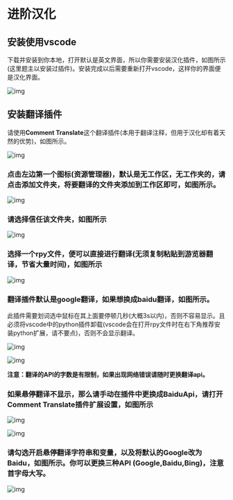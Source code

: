 # 进阶汉化

## 安装使用vscode

下载并安装到你本地，打开默认是英文界面，所以你需要安装汉化插件，如图所示(这里题主以安装过插件)。安装完成以后需要重新打开vscode，这样你的界面便是汉化界面。

![img](https://cdn.jsdelivr.net/gh/dclef/CDN/renpy/vscode_1.png)

## 安装翻译插件

请使用**Comment Translate**这个翻译插件(本用于翻译注释，但用于汉化却有着天然的优势)，如图所示。

![img](https://cdn.jsdelivr.net/gh/dclef/CDN/renpy/vscode_2.png)

### 点击左边第一个图标(资源管理器)，默认是无工作区，无工作夹的，请点击添加文件夹，将要翻译的文件夹添加到工作区即可，如图所示。

![img](https://cdn.jsdelivr.net/gh/dclef/CDN/renpy/vscode_3.png)

### 请选择信任该文件夹，如图所示

![img](https://cdn.jsdelivr.net/gh/dclef/CDN/renpy/vscode_4.png)

### 选择一个rpy文件，便可以直接进行翻译(无须复制粘贴到游览器翻译，节省大量时间)，如图所示

![img](https://cdn.jsdelivr.net/gh/dclef/CDN/renpy/vscode_5.png)

### 翻译插件默认是google翻译，如果想换成baidu翻译，如图所示。

此插件需要划词选中鼠标在其上面要停顿几秒(大概3s以内)，否则不容易显示。且必须将vscode中的python插件卸载(vscode会在打开rpy文件时在右下角推荐安装python扩展，请不要点)，否则不会显示翻译。

![img](https://cdn.jsdelivr.net/gh/dclef/CDN/renpy/vscode_6.png)

![img](https://cdn.jsdelivr.net/gh/dclef/CDN/renpy/vscode_7.png)

**注意：翻译的API的字数是有限制，如果出现网络错误请随时更换翻译api。**

### 如果悬停翻译不显示，那么请手动在插件中更换成BaiduApi，请打开Comment Translate插件扩展设置，如图所示

![img](https://cdn.jsdelivr.net/gh/dclef/CDN/renpy/vscode_8.png)

![img](https://cdn.jsdelivr.net/gh/dclef/CDN/renpy/vscode_9.png)

### 请勾选开启悬停翻译字符串和变量，以及将默认的Google改为Baidu，如图所示。你可以更换三种API (Google,Baidu,Bing)，注意首字母大写。

![img](https://cdn.jsdelivr.net/gh/dclef/CDN/renpy/vscode_10.png)